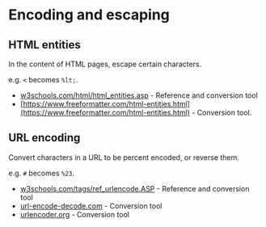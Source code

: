 # Encoding and escaping

## HTML entities

In the content of HTML pages, escape certain characters.

e.g. `<` becomes `%lt;`.

- [w3schools.com/html/html_entities.asp](https://www.w3schools.com/html/html_entities.asp) - Reference and conversion tool
- [https://www.freeformatter.com/html-entities.html](https://www.freeformatter.com/html-entities.html) - Conversion tool.

## URL encoding

Convert characters in a URL to be percent encoded, or reverse them.

e.g. `#` becomes `%23`.

- [w3schools.com/tags/ref_urlencode.ASP](https://www.w3schools.com/tags/ref_urlencode.ASP) - Reference and conversion tool 
- [url-encode-decode.com](https://www.url-encode-decode.com/) - Conversion tool 
- [urlencoder.org](https://www.urlencoder.org/) - Conversion tool
